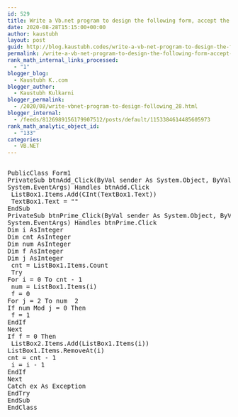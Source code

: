 ```yaml
---
id: 529
title: Write a Vb.net program to design the following form, accept the numbers through textbox and add them into the ListBoxe1by clicking on Add button. When user click on Prime button then all the prime numbers from ListBox1 should get added into ListBox2.
date: 2020-08-28T15:15:00+00:00
author: kaustubh
layout: post
guid: http://blog.kaustubh.codes/write-a-vb-net-program-to-design-the-following-form-accept-the-numbers-through-textbox-and-add-them-into-the-listboxe1by-clicking-on-add-button-when-user-click-on-prime-button-then-all-the-prime-num/
permalink: /write-a-vb-net-program-to-design-the-following-form-accept-the-numbers-through-textbox-and-add-them-into-the-listboxe1by-clicking-on-add-button-when-user-click-on-prime-button-then-all-the-prime-num/
rank_math_internal_links_processed:
  - "1"
blogger_blog:
  - Kaustubh K..com
blogger_author:
  - Kaustubh Kulkarni
blogger_permalink:
  - /2020/08/write-vbnet-program-to-design-following_28.html
blogger_internal:
  - /feeds/8126989156179907512/posts/default/1153384614485605973
rank_math_analytic_object_id:
  - "133"
categories:
  - VB.NET
---
```

<pre><br />PublicClass Form1<br />PrivateSub btnAdd_Click(ByVal sender As System.Object, ByVal e As<br />System.EventArgs) Handles btnAdd.Click<br /> ListBox1.Items.Add(CInt(TextBox1.Text))<br /> TextBox1.Text = ""<br />EndSub<br />PrivateSub btnPrime_Click(ByVal sender As System.Object, ByVal e As<br />System.EventArgs) Handles btnPrime.Click<br />Dim i AsInteger<br />Dim cnt AsInteger<br />Dim num AsInteger<br />Dim f AsInteger<br />Dim j AsInteger<br /> cnt = ListBox1.Items.Count<br /> Try<br />For i = 0 To cnt - 1<br /> num = ListBox1.Items(i)<br /> f = 0<br />For j = 2 To num  2<br />If num Mod j = 0 Then<br /> f = 1<br />EndIf<br />Next<br />If f = 0 Then<br /> ListBox2.Items.Add(ListBox1.Items(i))<br />ListBox1.Items.RemoveAt(i)<br />cnt = cnt - 1<br /> i = i - 1<br />EndIf<br />Next<br />Catch ex As Exception<br />EndTry<br />EndSub<br />EndClass<br /><br /></pre>